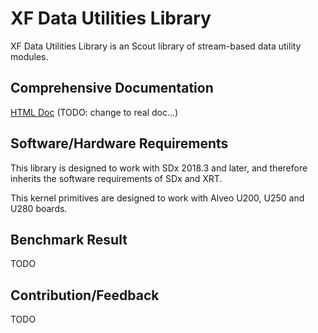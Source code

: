 # XF Data Utilities Library

XF Data Utilities Library is an Scout library of stream-based data utility modules.

## Comprehensive Documentation

[HTML Doc](https://pages.gitenterprise.xilinx.com/FaaSApps/xf_database/index.html)
(TODO: change to real doc...)

## Software/Hardware Requirements

This library is designed to work with SDx 2018.3 and later, and therefore inherits the
software requirements of SDx and XRT.

This kernel primitives are designed to work with Alveo U200, U250 and U280 boards.

## Benchmark Result

TODO

## Contribution/Feedback

TODO
